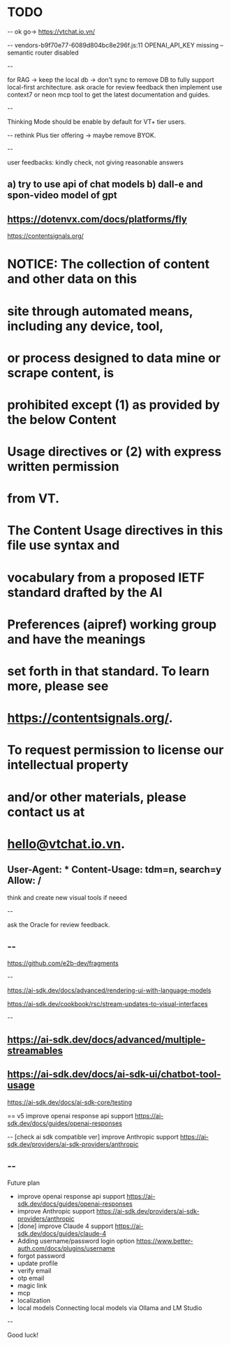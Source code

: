 # TODO

--
ok go-> https://vtchat.io.vn/

--
vendors-b9f70e77-6089d804bc8e296f.js:11 OPENAI_API_KEY missing – semantic router disabled

--

for RAG -> keep the local db -> don't sync to remove DB to fully support local-first architecture.
ask oracle for review feedback then implement
use context7 or neon mcp tool to get the latest documentation and guides.

--

Thinking Mode should be enable by default for VT+ tier users.

--
rethink Plus tier offering -> maybe remove BYOK.

--

user feedbacks:
kindly check, not giving reasonable answers

a) try to use api of chat models
b) dall-e and spon-video model of gpt
--
https://dotenvx.com/docs/platforms/fly
--
https://contentsignals.org/

# NOTICE: The collection of content and other data on this

# site through automated means, including any device, tool,

# or process designed to data mine or scrape content, is

# prohibited except (1) as provided by the below Content

# Usage directives or (2) with express written permission

# from VT.

# The Content Usage directives in this file use syntax and

# vocabulary from a proposed IETF standard drafted by the AI

# Preferences (aipref) working group and have the meanings

# set forth in that standard. To learn more, please see

# https://contentsignals.org/.

# To request permission to license our intellectual property

# and/or other materials, please contact us at

# hello@vtchat.io.vn.

User-Agent: \*
Content-Usage: tdm=n, search=y
Allow: /
--
think and create new visual tools if neeed

--

ask the Oracle for review feedback.

## --

https://github.com/e2b-dev/fragments

--

https://ai-sdk.dev/docs/advanced/rendering-ui-with-language-models

https://ai-sdk.dev/cookbook/rsc/stream-updates-to-visual-interfaces

--

## https://ai-sdk.dev/docs/advanced/multiple-streamables

## https://ai-sdk.dev/docs/ai-sdk-ui/chatbot-tool-usage

https://ai-sdk.dev/docs/ai-sdk-core/testing

==
v5 improve openai response api support
https://ai-sdk.dev/docs/guides/openai-responses

--
[check ai sdk compatible ver] improve Anthropic support
https://ai-sdk.dev/providers/ai-sdk-providers/anthropic

## --

Future plan

- improve openai response api support https://ai-sdk.dev/docs/guides/openai-responses
- improve Anthropic support https://ai-sdk.dev/providers/ai-sdk-providers/anthropic
- [done] improve Claude 4 support https://ai-sdk.dev/docs/guides/claude-4
- Adding username/password login option https://www.better-auth.com/docs/plugins/username
- forgot password
- update profile
- verify email
- otp email
- magic link
- mcp
- localization
- local models Connecting local models via Ollama and LM Studio

--

Good luck!
